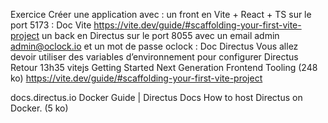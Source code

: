 Exercice
Créer une application avec :
un front en Vite + React + TS sur le port 5173 : Doc Vite https://vite.dev/guide/#scaffolding-your-first-vite-project
un back en Directus sur le port 8055 avec un email admin admin@oclock.io et un mot de passe oclock : Doc Directus
       Vous allez devoir utiliser des variables d’environnement pour configurer Directus
Retour 13h35
vitejs
Getting Started
Next Generation Frontend Tooling (248 ko)
https://vite.dev/guide/#scaffolding-your-first-vite-project

docs.directus.io
Docker Guide | Directus Docs
How to host Directus on Docker. (5 ko)

